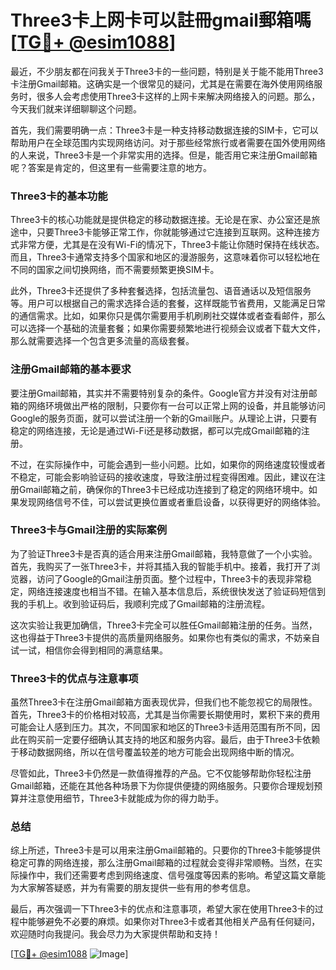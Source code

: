 # Three3卡上网卡可以註冊gmail郵箱嗎[[TG💪+ @esim1088](https://t.me/s/esim1088)]

最近，不少朋友都在问我关于Three3卡的一些问题，特别是关于能不能用Three3卡注册Gmail邮箱。这确实是一个很常见的疑问，尤其是在需要在海外使用网络服务时，很多人会考虑使用Three3卡这样的上网卡来解决网络接入的问题。那么，今天我们就来详细聊聊这个问题。

首先，我们需要明确一点：Three3卡是一种支持移动数据连接的SIM卡，它可以帮助用户在全球范围内实现网络访问。对于那些经常旅行或者需要在国外使用网络的人来说，Three3卡是一个非常实用的选择。但是，能否用它来注册Gmail邮箱呢？答案是肯定的，但这里有一些需要注意的地方。

### Three3卡的基本功能

Three3卡的核心功能就是提供稳定的移动数据连接。无论是在家、办公室还是旅途中，只要Three3卡能够正常工作，你就能够通过它连接到互联网。这种连接方式非常方便，尤其是在没有Wi-Fi的情况下，Three3卡能让你随时保持在线状态。而且，Three3卡通常支持多个国家和地区的漫游服务，这意味着你可以轻松地在不同的国家之间切换网络，而不需要频繁更换SIM卡。

此外，Three3卡还提供了多种套餐选择，包括流量包、语音通话以及短信服务等。用户可以根据自己的需求选择合适的套餐，这样既能节省费用，又能满足日常的通信需求。比如，如果你只是偶尔需要用手机刷刷社交媒体或者查看邮件，那么可以选择一个基础的流量套餐；如果你需要频繁地进行视频会议或者下载大文件，那么就需要选择一个包含更多流量的高级套餐。

### 注册Gmail邮箱的基本要求

要注册Gmail邮箱，其实并不需要特别复杂的条件。Google官方并没有对注册邮箱的网络环境做出严格的限制，只要你有一台可以正常上网的设备，并且能够访问Google的服务页面，就可以尝试注册一个新的Gmail账户。从理论上讲，只要有稳定的网络连接，无论是通过Wi-Fi还是移动数据，都可以完成Gmail邮箱的注册。

不过，在实际操作中，可能会遇到一些小问题。比如，如果你的网络速度较慢或者不稳定，可能会影响验证码的接收速度，导致注册过程变得困难。因此，建议在注册Gmail邮箱之前，确保你的Three3卡已经成功连接到了稳定的网络环境中。如果发现网络信号不佳，可以尝试更换位置或者重启设备，以获得更好的网络体验。

### Three3卡与Gmail注册的实际案例

为了验证Three3卡是否真的适合用来注册Gmail邮箱，我特意做了一个小实验。首先，我购买了一张Three3卡，并将其插入我的智能手机中。接着，我打开了浏览器，访问了Google的Gmail注册页面。整个过程中，Three3卡的表现非常稳定，网络连接速度也相当不错。在输入基本信息后，系统很快发送了验证码短信到我的手机上。收到验证码后，我顺利完成了Gmail邮箱的注册流程。

这次实验让我更加确信，Three3卡完全可以胜任Gmail邮箱注册的任务。当然，这也得益于Three3卡提供的高质量网络服务。如果你也有类似的需求，不妨亲自试一试，相信你会得到相同的满意结果。

### Three3卡的优点与注意事项

虽然Three3卡在注册Gmail邮箱方面表现优异，但我们也不能忽视它的局限性。首先，Three3卡的价格相对较高，尤其是当你需要长期使用时，累积下来的费用可能会让人感到压力。其次，不同国家和地区的Three3卡适用范围有所不同，因此在购买前一定要仔细确认其支持的地区和服务内容。最后，由于Three3卡依赖于移动数据网络，所以在信号覆盖较差的地方可能会出现网络中断的情况。

尽管如此，Three3卡仍然是一款值得推荐的产品。它不仅能够帮助你轻松注册Gmail邮箱，还能在其他各种场景下为你提供便捷的网络服务。只要你合理规划预算并注意使用细节，Three3卡就能成为你的得力助手。

### 总结

综上所述，Three3卡是可以用来注册Gmail邮箱的。只要你的Three3卡能够提供稳定可靠的网络连接，那么注册Gmail邮箱的过程就会变得非常顺畅。当然，在实际操作中，我们还需要考虑到网络速度、信号强度等因素的影响。希望这篇文章能为大家解答疑惑，并为有需要的朋友提供一些有用的参考信息。

最后，再次强调一下Three3卡的优点和注意事项，希望大家在使用Three3卡的过程中能够避免不必要的麻烦。如果你对Three3卡或者其他相关产品有任何疑问，欢迎随时向我提问。我会尽力为大家提供帮助和支持！

[[TG💪+ @esim1088](https://t.me/s/esim1088) ![Image](https://i.postimg.cc/4NQfJmqS/Snipaste-2025-05-13-00-14-12.png)]